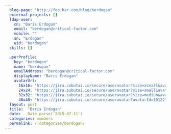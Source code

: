 ```yaml
---
  blog-page: "http://foo.bar.com/blog/berdogan"
  external-projects: []
  ldap-user: 
    cn: "Baris Erdogan"
    email: "berdogan@critical-factor.com"
    mobile: ""
    sn: "Erdogan"
    uid: "berdogan"
  skills: []

  userProfile: 
    key: "berdogan"
    name: "berdogan"
    emailAddress: "berdogan@critical-factor.com"
    displayName: "Baris Erdogan"
    avatarUrl: 
      16x16: "https://jira.subutai.io/secure/useravatar?size=xsmall&avatarId=10122"
      24x24: "https://jira.subutai.io/secure/useravatar?size=small&avatarId=10122"
      32x32: "https://jira.subutai.io/secure/useravatar?size=medium&avatarId=10122"
      48x48: "https://jira.subutai.io/secure/useravatar?avatarId=10122"
  layout: post
  title:  "Baris Erdogan"
  date:   Date.parse('2015-07-11')
  categories: members
  permalink: /:categories/berdogan/
---
```

